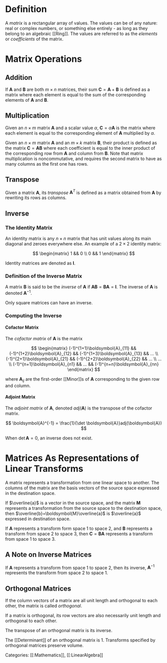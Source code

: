 # Definition

A _matrix_ is a rectangular array of values. The values can be of any nature:
real or complex numbers, or something else entirely - as long as they belong to
an algebraic [[Ring]]. The values are referred to as the _elements_ or
_coefficients_ of the matrix.

# Matrix Operations

## Addition

If $\boldsymbol{A}$ and $\boldsymbol{B}$ are both $m \times n$ matrices, their
sum $\boldsymbol{C} = \boldsymbol{A} + \boldsymbol{B}$ is defined as a matrix
where each element is equal to the sum of the corresponding elements of
$\boldsymbol{A}$ and $\boldsymbol{B}$.

## Multiplication

Given an $n \times m$ matrix $\boldsymbol{A}$ and a scalar value $\alpha$, 
$\boldsymbol{C} = \alpha \boldsymbol{A}$ is the matrix where each element is
equal to the corresponding element of $\boldsymbol{A}$ multiplied by $\alpha$.

Given an $n \times m$ matrix $\boldsymbol{A}$ and an $m \times k$ matrix
$\boldsymbol{B}$, their product is defined as the matrix
$\boldsymbol{C} = \boldsymbol{A}\boldsymbol{B}$ where each coefficient is equal
to the inner product of the corresponding row from $\boldsymbol{A}$ and column
from $\boldsymbol{B}$. Note that matrix multiplication is noncommutative, and
requires the second matrix to have as many columns as the first one has rows.

## Transpose

Given a matrix $\boldsymbol{A}$, its _transpose_ $\boldsymbol{A}^T$ is defined
as a matrix obtained from $\boldsymbol{A}$ by rewriting its rows as columns.

## Inverse

### The Identity Matrix

An identity matrix is any $n \times n$ matrix that has unit values along its
main diagonal and zeroes everywhere else. An example of a $2 \times 2$ identity
matrix:

$$
\begin{matrix}
1 && 0 \\
0 && 1
\end{matrix}
$$

Identity matrices are denoted as $\boldsymbol{I}$.

### Definition of the Inverse Matrix

A matrix $\boldsymbol{B}$ is said to be the _inverse_ of $\boldsymbol{A}$ if
$\boldsymbol{AB} = \boldsymbol{BA} = \boldsymbol{I}$.
The inverse of $\boldsymbol{A}$ is denoted $\boldsymbol{A}^{-1}$.

Only square matrices can have an inverse.

### Computing the Inverse

#### Cofactor Matrix

The _cofactor matrix_ of $\boldsymbol{A}$ is the matrix

$$
\begin{matrix}
(-1)^{1+1}\boldsymbol{A}_{11} && (-1)^{1+2}\boldsymbol{A}_{12} && 
(-1)^{1+3}\boldsymbol{A}_{13} && ... \\
(-1)^{2+1}\boldsymbol{A}_{21} && (-1)^{2+2}\boldsymbol{A}_{22} &&  ... \\
... \\
(-1)^{n+1}\boldsymbol{A}_{n1} && ... && (-1)^{n+n}\boldsymbol{A}_{nn}
\end{matrix}
$$

where $\boldsymbol{A}_{ij}$ are the first-order [[Minor]]s of $\boldsymbol{A}$
corresponding to the given row and column.

#### Adjoint Matrix

The _adjoint matrix_ of $\boldsymbol{A}$, denoted $adj(\boldsymbol{A})$ is
the transpose of the cofactor matrix.

$$
\boldsymbol{A}^{-1} = \frac{1}{\det \boldsymbol{A}}adj(\boldsymbol{A})
$$

When $\det \boldsymbol{A} = 0$, an inverse does not exist.

# Matrices As Representations of Linear Transforms

A matrix represents a transformation from one linear space to another. The
columns of the matrix are the basis vectors of the source space expressed
in the destination space.

If $\overline{a}$ is a vector in the source space, and the matrix
$\boldsymbol{M}$ represents a transformation from the source space to the
destination space, then $\overline{b}=\boldsymbol{M}\overline{a}$ is 
$\overline{a}$ expressed in destination space.

If $\boldsymbol{A}$ represents a transform form space $1$ to space $2$, and
$\boldsymbol{B}$ represents a transform from space $2$ to space $3$, then
$\boldsymbol{C}=\boldsymbol{B}\boldsymbol{A}$ represents a transform from space
$1$ to space $3$.

## A Note on Inverse Matrices

If $\boldsymbol{A}$ represents a transform from space $1$ to space $2$, then its inverse,
$\boldsymbol{A}^{-1}$ represents the transform from space $2$ to space $1$.

## Orthogonal Matrices

If the column vectors of a matrix are all unit length and orthogonal to each
other, the matrix is called _orthogonal_.

If a matrix is orthogonal, its row vectors are also necessarily unit length and
orthogonal to each other.

The transpose of an orthogonal matrix is its inverse.

The [[Determinant]] of an orthogonal matrix is $1$. Transforms specified by
orthogonal matrices preserve volume.

Categories: [[:Mathematics]], [[:LinearAlgebra]] 
